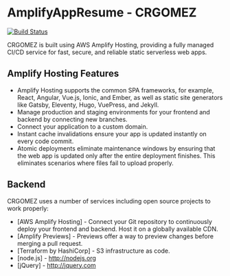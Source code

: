 # AmplifyAppResume - CRGOMEZ

[![Build Status](https://app.travis-ci.com/crgomez/AmplifyAppResume.svg?branch=master)](https://travis-ci.org/github/crgomez/AmplifyAppResume/)

CRGOMEZ is built using AWS Amplify Hosting, providing a fully managed CI/CD service for fast, secure, and reliable static serverless web apps.

## Amplify Hosting Features
- Amplify Hosting supports the common SPA frameworks, for example, React, Angular, Vue.js, Ionic, and   Ember, as well as static site generators like Gatsby, Eleventy, Hugo, VuePress, and Jekyll.
- Manage production and staging environments for your frontend and backend by connecting new branches.
- Connect your application to a custom domain.
- Instant cache invalidations ensure your app is updated instantly on every code commit.
- Atomic deployments eliminate maintenance windows by ensuring that the web app is updated only after the entire deployment finishes. This eliminates scenarios where files fail to upload properly.

## Backend

CRGOMEZ uses a number of services including open source projects to work properly:
- [AWS Amplify Hosting] - Connect your Git repository to continuously deploy your frontend and backend. Host it on a globally available CDN.
- [Amplify Previews] - Previews offer a way to preview changes before merging a pull request.
- [Terraform by HashiCorp] - S3 infrastructure as code.
- [node.js] - <http://nodejs.org>
- [jQuery] - <http://jquery.com>
